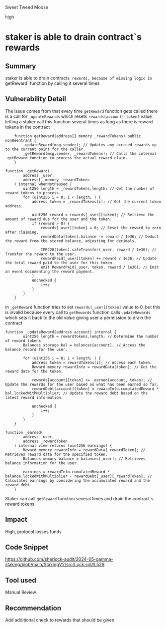 Sweet Tweed Moose

high

# staker is able to drain contract`s rewards

## Summary
staker is able to drain contract`s rewards, because of missing logic in `getReward` function by calling it several times

## Vulnerability Detail
The issue comes from that every time `getReward` function gets called there is a call for `_updateRewards` which resets `rewards[account][token]`  value letting a staker call this function several times as long as there is reward tokens in the contract
```solidity
    function getReward(address[] memory _rewardTokens) public nonReentrant {
        _updateReward(msg.sender); // Updates any accrued rewards up to the current point for the caller.
        _getReward(msg.sender, _rewardTokens); // Calls the internal _getReward function to process the actual reward claim.
    }
```
```solidity
function _getReward(
        address _user,
        address[] memory _rewardTokens
    ) internal whenNotPaused {
        uint256 length = _rewardTokens.length; // Get the number of reward tokens to process.
        for (uint256 i = 0; i < length; ) {
            address token = _rewardTokens[i]; // Get the current token address.

            uint256 reward = rewards[_user][token]; // Retrieve the amount of reward due for the user and the token.
            if (reward > 0) {
                rewards[_user][token] = 0; // Reset the reward to zero after claiming.
                rewardData[token].balance -= reward / 1e36; // Deduct the reward from the stored balance, adjusting for decimals.

                IERC20(token).safeTransfer(_user, reward / 1e36); // Transfer the reward to the user.
                rewardPaid[_user][token] += reward / 1e36; // Update the total reward paid to the user for this token.
                emit RewardPaid(_user, token, reward / 1e36); // Emit an event documenting the reward payment.
            }
            unchecked {
                i++;
            }
        }
    } 
```
in `_getReward` function tries to set `rewards[_user][token]` value to 0, but this is invalid because every call to `getRewards` function calls `updateRewards` which sets it back to the old value giving user a permission to drain the contract 
```solidity
function _updateReward(address account) internal {
        uint256 length = rewardTokens.length; // Determine the number of reward tokens.
        Balances storage bal = balances[account]; // Access the balance record for the user.

        for (uint256 i = 0; i < length; ) {
            address token = rewardTokens[i]; // Access each token.
            Reward memory rewardInfo = rewardData[token]; // Get the reward data for the token.

            rewards[account][token] += _earned(account, token); // Update the rewards for the user based on what has been earned so far.
            rewardDebt[account][token] = rewardInfo.cumulatedReward * bal.lockedWithMultiplier; // Update the reward debt based on the latest reward information.

            unchecked {
                i++;
            }
        }
    }
```
```solidity 
function _earned(
        address _user,
        address _rewardToken
    ) internal view returns (uint256 earnings) {
        Reward memory rewardInfo = rewardData[_rewardToken]; // Retrieves reward data for the specified token.
        Balances memory balance = balances[_user]; // Retrieves balance information for the user.
        
        earnings = rewardInfo.cumulatedReward * balance.lockedWithMultiplier - rewardDebt[_user][_rewardToken]; // Calculates earnings by considering the accumulated reward and the reward debt.
    }
```
Staker can call `getReward` function several times and drain the contract`s reward tokens

## Impact
High, protocol losses funds

## Code Snippet
https://github.com/sherlock-audit/2024-05-gamma-staking/blob/main/StakingV2/src/Lock.sol#L526

## Tool used
Manual Review

## Recommendation
Add additional check to rewards that should be given